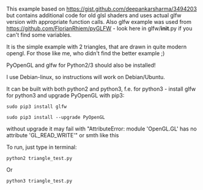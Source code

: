 This example based on https://gist.github.com/deepankarsharma/3494203 
but contains additional code for old glsl shaders
and uses actual glfw version with appropriate function calls.
Also glfw example was used from https://github.com/FlorianRhiem/pyGLFW - look here in glfw/__init__.py if you can't find some variables. 

It is the simple example with 2 triangles, that are drawn in quite modern opengl.
For those like me, who didn't find the better example ;)

PyOpenGL and glfw for Python2/3 should also be installed!

I use Debian-linux, so instructions will work on Debian/Ubuntu.

It can be built with both python2 and python3, f.e. for python3 - install glfw for python3 and upgrade PyOpenGL with pip3:
    
    sudo pip3 install glfw

    sudo pip3 install --upgrade PyOpenGL

without upgrade it may fail with "AttributeError: module 'OpenGL.GL' has no attribute 'GL_READ_WRITE'" or smth like this

To run, just type in terminal:
    
    python2 triangle_test.py

Or 

    python3 triangle_test.py 

